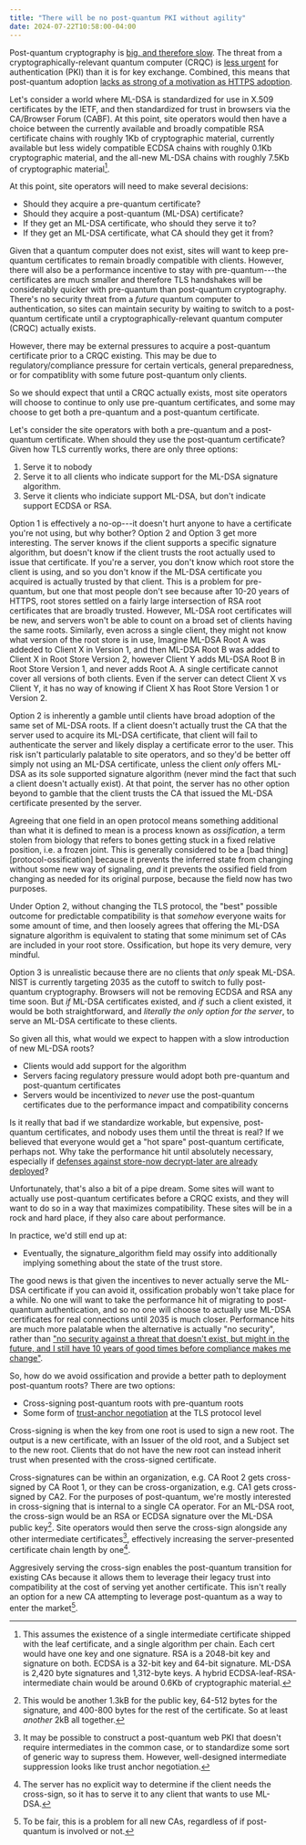 ```yaml
---
title: "There will be no post-quantum PKI without agility"
date: 2024-07-22T10:58:00-04:00
---
```


Post-quantum cryptography is [big, and therefore slow][pqc-too-damn-big]. The
threat from a cryptographically-relevant quantum computer (CRQC) is [less
urgent][advancing-asymmetric-bet] for authentication (PKI) than it is for key
exchange. Combined, this means that post-quantum adoption [lacks as strong of a
motivation as HTTPS adoption][pqc-not-plaintext].

Let's consider a world where ML-DSA is standardized for use in X.509
certificates by the IETF, and then standardized for trust in browsers via the
CA/Browser Forum (CABF). At this point, site operators would then have a choice
between the currently available and broadly compatible RSA certificate chains
with roughly 1Kb of cryptographic material, currently available but less widely
compatible ECDSA chains with roughly 0.1Kb cryptographic material, and the all-new
ML-DSA chains with roughly 7.5Kb of cryptographic material[^1].

At this point, site operators will need to make several decisions:
- Should they acquire a pre-quantum certificate?
- Should they acquire a post-quantum (ML-DSA) certificate?
- If they get an ML-DSA certificate, who should they serve it to?
- If they get an ML-DSA certificate, what CA should they get it from?

Given that a quantum computer does not exist, sites will want to keep
pre-quantum certificates to remain broadly compatible with clients. However,
there will also be a performance incentive to stay with pre-quantum---the
certificates are much smaller and therefore TLS handshakes will be considerably
quicker with pre-quantum than post-quantum cryptography. There's no security
threat from a _future_ quantum computer to authentication, so sites can maintain
security by waiting to switch to a post-quantum certificate until a
cryptographically-relevant quantum computer (CRQC) actually exists.

However, there may be external pressures to acquire a post-quantum certificate
prior to a CRQC existing. This may be due to regulatory/compliance pressure for
certain verticals, general preparedness, or for compatiblity with some future
post-quantum only clients.

So we should expect that until a CRQC actually exists, most site operators will
choose to continue to only use pre-quantum certificates, and some may choose to
get both a pre-quantum and a post-quantum certificate.

Let's consider the site operators with both a pre-quantum and a post-quantum
certificate. When should they use the post-quantum certificate? Given how TLS
currently works, there are only three options:

1. Serve it to nobody
2. Serve it to all clients who indicate support for the ML-DSA signature
   algorithm.
3. Serve it clients who indiciate support ML-DSA, but don't indicate support
   ECDSA or RSA.

Option 1 is effectively a no-op---it doesn't hurt anyone to have a certificate
you're not using, but why bother? Option 2 and Option 3 get more interesting.
The server knows if the client supports a specific signature algorithm, but
doesn't know if the client trusts the root actually used to issue that
certificate. If you're a server, you don't know which root store the client is
using, and so you don't know if the ML-DSA certificate you acquired is actually
trusted by that client. This is a problem for pre-quantum, but one that most
people don't see because after 10-20 years of HTTPS, root stores settled on a
fairly large intersection of RSA root certificates that are broadly trusted.
However, ML-DSA root certificates will be new, and servers won't be able to
count on a broad set of clients having the same roots. Similarly, even across a
single client, they might not know what version of the root store is in use,
Imagine ML-DSA Root A was addeded to Client X in Version 1, and then ML-DSA Root
B was added to Client X in Root Store Version 2, however Client Y adds ML-DSA
Root B in Root Store Version 1, and never adds Root A. A single certificate
cannot cover all versions of both clients. Even if the server can detect Client
X vs Client Y, it has no way of knowing if Client X has Root Store Version 1 or
Version 2.

Option 2 is inherently a gamble until clients have broad adoption of the same
set of ML-DSA roots. If a client doesn't actually trust the CA that the server
used to acquire its ML-DSA certificate, that client will fail to authenticate the
server and likely display a certificate error to the user. This risk isn't
particularly palatable to site operators, and so they'd be better off simply not
using an ML-DSA certificate, unless the client _only_ offers ML-DSA as its sole
supported signature algorithm (never mind the fact that such a client doesn't
actually exist). At that point, the server has no other option beyond to gamble
that the client trusts the CA that issued the ML-DSA certificate presented by
the server.

Agreeing that one field in an open protocol means something additional than what
it is defined to mean is a process known as _ossification_, a term stolen from
biology that refers to bones getting stuck in a fixed relative position, i.e. a
frozen joint. This is generally considered to be a [bad
thing][protocol-ossification] because it prevents the inferred state from
changing without some new way of signaling, _and_ it prevents the ossified field
from changing as needed for its original purpose, because the field now has two
purposes.

Under Option 2, without changing the TLS protocol, the "best" possible outcome
for predictable compatibility is that _somehow_ everyone waits for some amount
of time, and then loosely agrees that offering the ML-DSA signature algorithm is
equivalent to stating that some minimum set of CAs are included in your root
store. Ossification, but hope its very demure, very mindful.


Option 3 is unrealistic because there are no clients that _only_ speak ML-DSA.
NIST is currently targeting 2035 as the cutoff to switch to fully post-quantum
cryptography. Browsers will not be removing ECDSA and RSA any time soon. But
_if_ ML-DSA certificates existed, and _if_ such a client existed, it would be
both straightforward, and _literally the only option for the server_, to serve
an ML-DSA certificate to these clients.

So given all this, what would we expect to happen with a slow introduction of
new ML-DSA roots?

- Clients would add support for the algorithm
- Servers facing regulatory pressure would adopt both pre-quantum and
  post-quantum certificates
- Servers would be incentivized to _never_ use the post-quantum certificates due
  to the performance impact and compatibility concerns

Is it really that bad if we standardize workable, but expensive, post-quantum
certificates, and nobody uses them until the threat is real? If we believed that
everyone would get a "hot spare" post-quantum certificate, perhaps not. Why take
the performance hit until absolutely necessary, especially if [defenses against
store-now decrypt-later are already deployed][chrome-ml-kem]?

Unfortunately, that's also a bit of a pipe dream. Some sites will want to
actually use post-quantum certificates before a CRQC exists, and they will want
to do so in a way that maximizes compatibility. These sites will be in a rock
and hard place, if they also care about performance.

In practice, we'd still end up at:

- Eventually, the signature_algorithm field may ossify into additionally
  implying something about the state of the trust store.

The good news is that given the incentives to never actually serve the ML-DSA
certificate if you can avoid it, ossification probably won't take place for a
while. No one will want to take the performance hit of migrating to post-quantum
authentication, and so no one will choose to actually use ML-DSA certificates
for real connections until 2035 is much closer. Performance hits are much more
palatable when the alternative is actually "no security", rather than ["no
security against a threat that doesn't exist, but might in the future, and I
still have 10 years of good times before compliance makes me
change"](/no-pqc-without-agility).

So, how do we avoid ossification and provide a better path to deployment
post-quantum roots? There are two options:
- Cross-signing post-quantum roots with pre-quantum roots
- Some form of [trust-anchor negotiation][tan] at the TLS protocol level

Cross-signing is when the key from one root is used to sign a new root. The
output is a new certificate, with an Issuer of the old root, and a Subject set
to the new root. Clients that do not have the new root can instead inherit trust
when presented with the cross-signed certificate.

Cross-signatures can be within an organization, e.g. CA Root 2 gets cross-signed
by CA Root 1, or they can be cross-organization, e.g. CA1 gets cross-signed by
CA2. For the purposes of post-quantum, we're mostly interested in cross-signing
that is internal to a single CA operator. For an ML-DSA root, the cross-sign
would be an RSA or ECDSA signature over the ML-DSA public key[^2]. Site
operators would then serve the cross-sign alongside any other intermediate
certificates[^3], effectively increasing the server-presented certificate chain
length by one[^4].

Aggresively serving the cross-sign enables the post-quantum transition for
existing CAs because it allows them to leverage their legacy trust into
compatibility at the cost of serving yet another certificate. This isn't really
an option for a new CA attempting to leverage post-quantum as a way to enter the
market[^5].

[^1]: This assumes the existence of a single intermediate certificate shipped
  with the leaf certificate, and a single algorithm per chain. Each cert would
  have one key and one signature. RSA is a 2048-bit key and signature on both.
  ECDSA is a 32-bit key and 64-bit signature. ML-DSA is 2,420 byte signatures
  and 1,312-byte keys. A hybrid ECDSA-leaf-RSA-intermediate chain
  would be around 0.6Kb of cryptographic material.
[^2]: This would be another 1.3kB for the public key, 64-512 bytes for the
  signature, and 400-800 bytes for the rest of the certificate. So at least
  _another_ 2kB all together.
[^3]: It may be possible to construct a post-quantum web PKI that doesn't
  require intermediates in the common case, or to standardize some sort of
  generic way to supress them. However, well-designed intermediate suppression
  looks like trust anchor negotiation.
[^4]: The server has no explicit way to determine if the client needs the
  cross-sign, so it has to serve it to any client that wants to use ML-DSA.
[^5]: To be fair, this is a problem for all new CAs, regardless of if
  post-quantum is involved or not.

[pqc-too-damn-big]: https://dadrian.io/blog/posts/pqc-signatures-2024/
[advancing-asymmetric-bet]: https://blog.chromium.org/2024/05/advancing-our-amazing-bet-on-asymmetric.html
[pqc-not-plaintext]: https://dadrian.io/blog/posts/pqc-not-plaintext/
[chrome-ml-kem]: https://security.googleblog.com/2024/09/a-new-path-for-kyber-on-web.html
[tan]: https://github.com/davidben/tls-trust-expressions/blob/main/explainer.md
